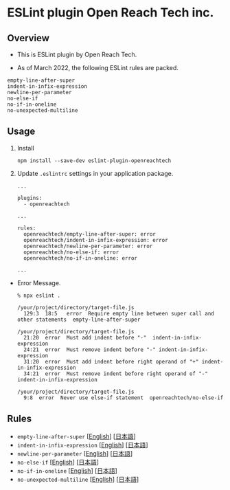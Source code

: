 # ESLint plugin Open Reach Tech inc.

## Overview

* This is ESLint plugin by Open Reach Tech.

* As of March 2022, the following ESLint rules are packed.

```
empty-line-after-super
indent-in-infix-expression
newline-per-parameter
no-else-if
no-if-in-oneline
no-unexpected-multiline
```

## Usage

1. Install

    ```
    npm install --save-dev eslint-plugin-openreachtech
    ```

2. Update `.eslintrc` settings in your application package.

    ```
    ...

    plugins:
      - openreachtech

    ...

    rules:
      openreachtech/empty-line-after-super: error
      openreachtech/indent-in-infix-expression: error
      openreachtech/newline-per-parameter: error
      openreachtech/no-else-if: error
      openreachtech/no-if-in-oneline: error

    ...
    ```

* Error Message.

    ```
    % npx eslint .

    /your/project/directory/target-file.js
      129:3  18:5   error  Require empty line between super call and other statements  empty-line-after-super

    /your/project/directory/target-file.js
      21:20  error  Must add indent before "-"  indent-in-infix-expression
      24:21  error  Must remove indent before "-" indent-in-infix-expression
      31:20  error  Must add indent before right operand of "+" indent-in-infix-expression
      34:21  error  Must remove indent before right operand of "-" indent-in-infix-expression

    /your/project/directory/target-file.js
      9:8  error  Never use else-if statement  openreachtech/no-else-if
    ```

## Rules

* `empty-line-after-super` [[English](./documents/rules/en/empty-line-after-super.md)] [[日本語](./documents/rules/ja/empty-line-after-super.md)]
* `indent-in-infix-expression` [[English](./documents/rules/en/indent-in-infix-expression.md)] [[日本語](./documents/rules/ja/indent-in-infix-expression.md)]
* `newline-per-parameter` [[English](./documents/rules/en/newline-per-parameter.md)] [[日本語](./documents/rules/ja/newline-per-parameter.md)]
* `no-else-if` [[English](./documents/rules/en/no-else-if.md)] [[日本語](./documents/rules/ja/no-else-if.md)]
* `no-if-in-oneline` [[English](./documents/rules/en/no-if-in-oneline.md)] [[日本語](./documents/rules/ja/no-if-in-oneline.md)]
* `no-unexpected-multiline` [[English](./documents/rules/en/no-unexpected-multiline.md)] [[日本語](./documents/rules/ja/no-unexpected-multiline.md)]

